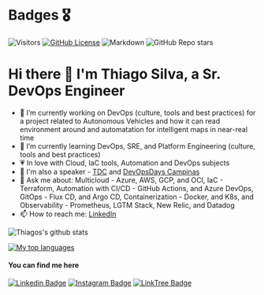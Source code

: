 <!--
**sti6ca/sti6ca** is a ✨ _special_ ✨ repository because its `README.md` (this file) appears on your GitHub profile.
Here are some ideas to get you started:
- 👯 I’m looking to collaborate on ...
- 🤔 I’m looking for help with ...
- 💬 Ask me about ...
- 📫 How to reach me: ...
- 😄 Pronouns: ...
- ⚡ Fun fact: ...
-->
# Badges 🎖️

![Visitors](https://api.visitorbadge.io/api/visitors?path=https%3A%2F%2Fgithub.com%2Fsti6ca%2Fbadges&label=repository%20visits&countColor=%230c7ebe&style=flat&labelStyle=none)
[![GitHub License](https://img.shields.io/github/license/sti6ca/badges?color=blue)](https://github.com/sti6ca/badges/blob/main/LICENSE)
![Markdown](https://img.shields.io/badge/Markdown-ffffff?style=flat&logo=markdown&logoColor=black)
![GitHub Repo stars](https://img.shields.io/github/stars/sti6ca/badges)

# Hi there 👋 I'm Thiago Silva, a Sr. DevOps Engineer

- 🔭 I’m currently working on DevOps (culture, tools and best practices) for a project related to Autonomous Vehicles and how it can read environment around and automatation for intelligent maps in near-real time
- 🌱 I’m currently learning DevOps, SRE, and Platform Engineering (culture, tools and best practices) 
- 💗 In love with Cloud, IaC tools, Automation and DevOps subjects
- 🎤 I'm also a speaker - [TDC](https://thedevconf.com/palestrante/thiago-silva) and [DevOpsDays Campinas](https://talks.devopsdays.org/devopsdays-campinas-2025/speaker/TACGSZ/)
- 💬 Ask me about: Multicloud - Azure, AWS, GCP, and OCI, IaC - Terraform, Automation with CI/CD - GitHub Actions, and Azure DevOps, GitOps - Flux CD, and Argo CD, Containerization - Docker, and K8s, and Observability - Prometheus, LGTM Stack, New Relic, and Datadog
- 📫 How to reach me: [LinkedIn](https://www.linkedin.com/in/trsilva/)

![Thiagos's github stats](https://github-readme-stats.vercel.app/api?username=sti6ca&show_icons=true&theme=dracula)

[![My top languages](https://github-readme-stats.vercel.app/api/top-langs/?username=sti6ca&theme=dracula&hide=html)](https://github.com/sti6ca/github-readme-stats)

#### You can find me here

[![Linkedin Badge](https://img.shields.io/badge/-LinkedIn-blue?style=flat-square&logo=Linkedin&logoColor=white&link=https://www.linkedin.com/in/trsilva)](https://www.linkedin.com/in/trsilva/)
[![Instagram Badge](https://img.shields.io/badge/Instagram-E4405F?style=flat&logo=instagram&logoColor=white&link=https://instagram.com/_otsilva)](https://instagram.com/_otsilva)
[![LinkTree Badge](https://img.shields.io/badge/linktree-43E55E?style=flat&logo=linktree&logoColor=white&link=https://linktr.ee/_tsilva)](https://linktr.ee/_tsilva)
